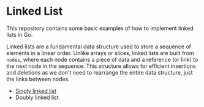 # Linked List

This repository contains some basic examples of how to implement linked lists in Go.

Linked lists are a fundamental data structure used to store a sequence of elements in a linear order. Unlike arrays or slices, linked lists are built from `nodes`, where each node contains a piece of data and a reference (or link) to the next node in the sequence. This structure allows for efficient insertions and deletions as we don't need to rearrange the entire data structure, just the links between nodes.

* [Singly linked list](https://github.com/LukePeterson/LinkedList/tree/main/single)
* Doubly linked list